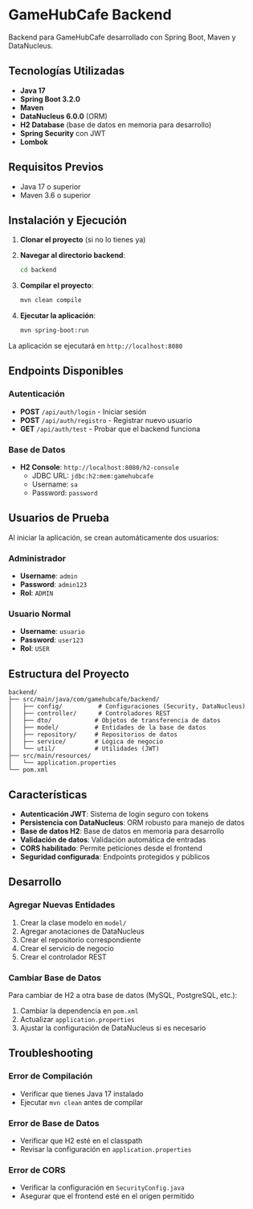 # GameHubCafe Backend

Backend para GameHubCafe desarrollado con Spring Boot, Maven y DataNucleus.

## Tecnologías Utilizadas

- **Java 17**
- **Spring Boot 3.2.0**
- **Maven**
- **DataNucleus 6.0.0** (ORM)
- **H2 Database** (base de datos en memoria para desarrollo)
- **Spring Security** con JWT
- **Lombok**

## Requisitos Previos

- Java 17 o superior
- Maven 3.6 o superior

## Instalación y Ejecución

1. **Clonar el proyecto** (si no lo tienes ya)
2. **Navegar al directorio backend**:
   ```bash
   cd backend
   ```

3. **Compilar el proyecto**:
   ```bash
   mvn clean compile
   ```

4. **Ejecutar la aplicación**:
   ```bash
   mvn spring-boot:run
   ```

La aplicación se ejecutará en `http://localhost:8080`

## Endpoints Disponibles

### Autenticación

- **POST** `/api/auth/login` - Iniciar sesión
- **POST** `/api/auth/registro` - Registrar nuevo usuario
- **GET** `/api/auth/test` - Probar que el backend funciona

### Base de Datos

- **H2 Console**: `http://localhost:8080/h2-console`
  - JDBC URL: `jdbc:h2:mem:gamehubcafe`
  - Username: `sa`
  - Password: `password`

## Usuarios de Prueba

Al iniciar la aplicación, se crean automáticamente dos usuarios:

### Administrador
- **Username**: `admin`
- **Password**: `admin123`
- **Rol**: `ADMIN`

### Usuario Normal
- **Username**: `usuario`
- **Password**: `user123`
- **Rol**: `USER`

## Estructura del Proyecto

```
backend/
├── src/main/java/com/gamehubcafe/backend/
│   ├── config/          # Configuraciones (Security, DataNucleus)
│   ├── controller/      # Controladores REST
│   ├── dto/            # Objetos de transferencia de datos
│   ├── model/          # Entidades de la base de datos
│   ├── repository/     # Repositorios de datos
│   ├── service/        # Lógica de negocio
│   └── util/           # Utilidades (JWT)
├── src/main/resources/
│   └── application.properties
└── pom.xml
```

## Características

- **Autenticación JWT**: Sistema de login seguro con tokens
- **Persistencia con DataNucleus**: ORM robusto para manejo de datos
- **Base de datos H2**: Base de datos en memoria para desarrollo
- **Validación de datos**: Validación automática de entradas
- **CORS habilitado**: Permite peticiones desde el frontend
- **Seguridad configurada**: Endpoints protegidos y públicos

## Desarrollo

### Agregar Nuevas Entidades

1. Crear la clase modelo en `model/`
2. Agregar anotaciones de DataNucleus
3. Crear el repositorio correspondiente
4. Crear el servicio de negocio
5. Crear el controlador REST

### Cambiar Base de Datos

Para cambiar de H2 a otra base de datos (MySQL, PostgreSQL, etc.):

1. Cambiar la dependencia en `pom.xml`
2. Actualizar `application.properties`
3. Ajustar la configuración de DataNucleus si es necesario

## Troubleshooting

### Error de Compilación
- Verificar que tienes Java 17 instalado
- Ejecutar `mvn clean` antes de compilar

### Error de Base de Datos
- Verificar que H2 esté en el classpath
- Revisar la configuración en `application.properties`

### Error de CORS
- Verificar la configuración en `SecurityConfig.java`
- Asegurar que el frontend esté en el origen permitido



